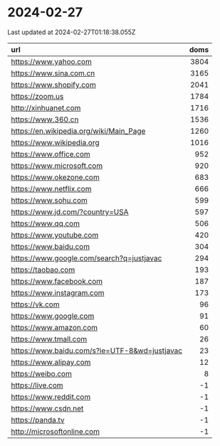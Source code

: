 # 2024-02-27

<!-- BEGIN -->
Last updated at 2024-02-27T01:18:38.055Z

url | doms
:- | -:
https://www.yahoo.com | 3804
https://www.sina.com.cn | 3165
https://www.shopify.com | 2041
https://zoom.us | 1784
http://xinhuanet.com | 1716
https://www.360.cn | 1536
https://en.wikipedia.org/wiki/Main_Page | 1260
https://www.wikipedia.org | 1016
https://www.office.com | 952
https://www.microsoft.com | 920
https://www.okezone.com | 683
https://www.netflix.com | 666
https://www.sohu.com | 599
https://www.jd.com/?country=USA | 597
https://www.qq.com | 506
https://www.youtube.com | 420
https://www.baidu.com | 304
https://www.google.com/search?q=justjavac | 294
https://taobao.com | 193
https://www.facebook.com | 187
https://www.instagram.com | 173
https://vk.com | 96
https://www.google.com | 91
https://www.amazon.com | 60
https://www.tmall.com | 26
https://www.baidu.com/s?ie=UTF-8&wd=justjavac | 23
https://www.alipay.com | 12
https://weibo.com | 8
https://live.com | -1
https://www.reddit.com | -1
https://www.csdn.net | -1
https://panda.tv | -1
http://microsoftonline.com | -1
<!-- END -->
